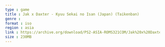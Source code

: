 ```yaml
---
type : game
title : Jak x Daxter - Kyuu Sekai no Isan (Japan) (Taikenban)
genre : 
format : iso
region : asia
link : https://archive.org/download/PS2-ASIA-ROMS321COM/Jak%20x%20Daxter%20-%20Kyuu%20Sekai%20no%20Isan%20%28Japan%29%20%28Taikenban%29.7z
size : 230MB
---
```

